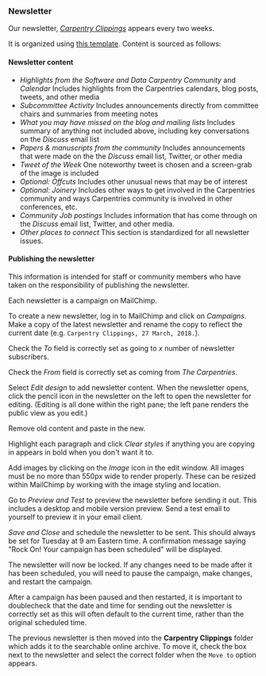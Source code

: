 ### Newsletter

Our newsletter, [*Carpentry Clippings*](http://eepurl.com/cfODMH) appears every two weeks.  

It is organized using [this template](https://docs.google.com/document/d/1o4Z3CQUZzGyKdax6nExijLHvOtXkzkQCcOBY27q2qk0/edit#heading=h.vs7iuvlol9b0). Content is sourced as follows:

#### Newsletter content

* *Highlights from the Software and Data Carpentry Community* and *Calendar* Includes highlights from the Carpentries calendars, blog posts, tweets, and other media
* *Subcommittee Activity* Includes announcements directly from committee chairs and summaries from meeting notes
* *What you may have missed on the blog and mailing lists* Includes summary of anything not included above, including key conversations on the *Discuss* email list
* *Papers & manuscripts from the community* Includes announcements that were made on the the *Discuss* email list, Twitter, or other media
* *Tweet of the Week* One noteworthy tweet is chosen and a screen-grab of the image is included
* *Optional: Offcuts* Includes other unusual news that may be of interest
* *Optional: Joinery* Includes other ways to get involved in the Carpentries community and ways Carpentries community is involved in other conferences, etc.
* *Community Job postings* Includes information that has come through on the *Discuss* email list, Twitter, and other media.
* *Other places to connect* This section is standardized for all newsletter issues.

#### Publishing the newsletter

This information is intended for staff or community members who have taken on the responsibility of publishing the newsletter.

Each newsletter is a campaign on MailChimp.

To create a new newsletter, log in to MailChimp and click on *Campaigns*.  Make a copy of the latest newsletter and rename the copy to reflect the current date (e.g. `Carpentry Clippings, 27 March, 2018.`).

Check the *To* field is correctly set as going to *x* number of newsletter subscribers.

Check the *From* field is correctly set as coming from *The Carpentries*.

Select *Edit design* to add newsletter content. When the newsletter opens, click the pencil icon in the newsletter on the left to open the newsletter for editing. (Editing is all done within the right pane; the left pane renders the public view as you edit.)

Remove old content and paste in the new.

Highlight each paragraph and click *Clear styles* if anything you are copying in appears in bold when you don't want it to.

Add images by clicking on the *Image* icon in the edit window.  All images must be no more than 550px wide to render properly. These can be resized within MailChimp by working with the image styling and location.

Go to *Preview and Test* to preview the newsletter before sending it out. This includes a desktop and mobile version preview.  Send a test email to yourself to preview it in your email client.

*Save and Close* and schedule the newsletter to be sent.  This should always be set for Tuesday at 9 am Eastern time.  A confirmation message saying "Rock On! Your campaign has been scheduled" will be displayed.

The newsletter will now be locked.  If any changes need to be made after it has been scheduled, you will need to pause the campaign, make changes, and restart the campaign. 

After a campaign has been paused and then restarted, it is important to doublecheck that the date and time for sending out the newsletter is correctly set as this will often default to the current time, rather than the original scheduled time.

The previous newsletter is then moved into the **Carpentry Clippings** folder which adds it to the searchable online archive. To move it, check the box next to the newsletter and select the correct folder when the `Move to` option appears.
